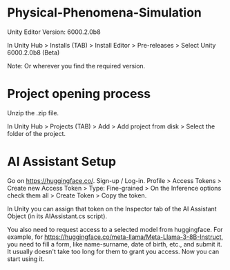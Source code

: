 # Physical-Phenomena-Simulation

Unity Editor Version: 6000.2.0b8

In Unity Hub > Installs (TAB) > Install Editor > Pre-releases > Select Unity 6000.2.0b8 (Beta)

Note: Or wherever you find the required version.

# Project opening process

Unzip the .zip file.

In Unity Hub > Projects (TAB) > Add > Add project from disk > Select the folder of the project.

#  AI Assistant Setup

Go on https://huggingface.co/. Sign-up / Log-in. Profile > Access Tokens > Create new Access Token > Type: Fine-grained > On the Inference options check them all > Create Token > Copy the token.


In Unity you can assign that token on the Inspector tab of the AI Assistant Object (in its AIAssistant.cs script).


You also need to request access to a selected model from huggingface. For example, for https://huggingface.co/meta-llama/Meta-Llama-3-8B-Instruct, you need to fill a form, like name-surname, date of birth, etc., and submit it. It usually doesn't take too long for them to grant you access. Now you can start using it.
